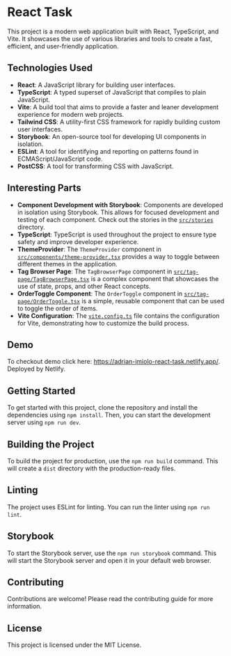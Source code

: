 # React Task

This project is a modern web application built with React, TypeScript, and Vite. It showcases the use of various libraries and tools to create a fast, efficient, and user-friendly application.

## Technologies Used

- **React**: A JavaScript library for building user interfaces.
- **TypeScript**: A typed superset of JavaScript that compiles to plain JavaScript.
- **Vite**: A build tool that aims to provide a faster and leaner development experience for modern web projects.
- **Tailwind CSS**: A utility-first CSS framework for rapidly building custom user interfaces.
- **Storybook**: An open-source tool for developing UI components in isolation.
- **ESLint**: A tool for identifying and reporting on patterns found in ECMAScript/JavaScript code.
- **PostCSS**: A tool for transforming CSS with JavaScript.

## Interesting Parts

- **Component Development with Storybook**: Components are developed in isolation using Storybook. This allows for focused development and testing of each component. Check out the stories in the [`src/stories`](src/stories) directory.
- **TypeScript**: TypeScript is used throughout the project to ensure type safety and improve developer experience.
- **ThemeProvider**: The `ThemeProvider` component in [`src/components/theme-provider.tsx`](src/components/theme-provider.tsx) provides a way to toggle between different themes in the application.
- **Tag Browser Page**: The `TagBrowserPage` component in [`src/tag-page/TagBrowserPage.tsx`](src/tag-page/TagBrowserPage.tsx) is a complex component that showcases the use of state, props, and other React concepts.
- **OrderToggle Component**: The `OrderToggle` component in [`src/tag-page/OrderToggle.tsx`](src/tag-page/OrderToggle.tsx) is a simple, reusable component that can be used to toggle the order of items.
- **Vite Configuration**: The [`vite.config.ts`](vite.config.ts) file contains the configuration for Vite, demonstrating how to customize the build process.

## Demo

To checkout demo click here: https://adrian-imiolo-react-task.netlify.app/. Deployed by Netlify.

## Getting Started

To get started with this project, clone the repository and install the dependencies using `npm install`. Then, you can start the development server using `npm run dev`.

## Building the Project

To build the project for production, use the `npm run build` command. This will create a `dist` directory with the production-ready files.

## Linting

The project uses ESLint for linting. You can run the linter using `npm run lint`.

## Storybook

To start the Storybook server, use the `npm run storybook` command. This will start the Storybook server and open it in your default web browser.

## Contributing

Contributions are welcome! Please read the contributing guide for more information.

## License

This project is licensed under the MIT License.
